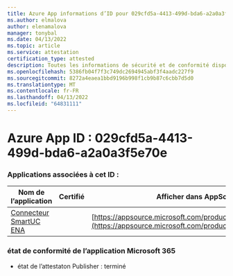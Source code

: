 ```yaml
---
title: Azure App informations d’ID pour 029cfd5a-4413-499d-bda6-a2a0a3f5e70e
ms.author: elmalova
author: elenamalova
manager: tonybal
ms.date: 04/13/2022
ms.topic: article
ms.service: attestation
certification_type: attested
description: Toutes les informations de sécurité et de conformité disponibles pour 029cfd5a-4413-499d-bda6-a2a0a3f5e70e.
ms.openlocfilehash: 5386fb04f7f3c749dc2694945abf3f4aadc227f9
ms.sourcegitcommit: 8272a4eaea1bbd9196b998f1cb9b87c6cbb7d5d0
ms.translationtype: MT
ms.contentlocale: fr-FR
ms.lasthandoff: 04/13/2022
ms.locfileid: "64831111"
---
```

# <a name="azure-app-id-029cfd5a-4413-499d-bda6-a2a0a3f5e70e"></a>Azure App ID : 029cfd5a-4413-499d-bda6-a2a0a3f5e70e


### <a name="apps-associated-with-this-id"></a>Applications associées à cet ID :
| **Nom de l’application** | **Certifié** | **Afficher dans AppSource** |
|--------------|---------------|-----------------------|
| [Connecteur SmartUC ENA](../forward/WA200003354.md) |  | [https://appsource.microsoft.com/product/office/WA200003354](https://appsource.microsoft.com/product/office/WA200003354) |

### <a name="microsoft-365-app-compliance-status"></a>état de conformité de l’application Microsoft 365
- état de l’attestaton Publisher : terminé
